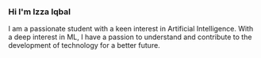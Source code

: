 ### Hi I'm Izza Iqbal
I am a passionate student with a keen interest in Artificial Intelligence. With a deep interest in ML, I have a passion to understand and contribute to the development of technology for a better future.
<!--
**izzybug/izzybug** is a ✨ _special_ ✨ repository because its `README.md` (this file) appears on your GitHub profile.

Here are some ideas to get you started:

- 🔭 I’m currently working on ...
- 🌱 I’m currently learning ...
- 👯 I’m looking to collaborate on ...
- 🤔 I’m looking for help with ...
- 💬 Ask me about ...
- 📫 How to reach me: ...
- 😄 Pronouns: ...
- ⚡ Fun fact: ...
-->
